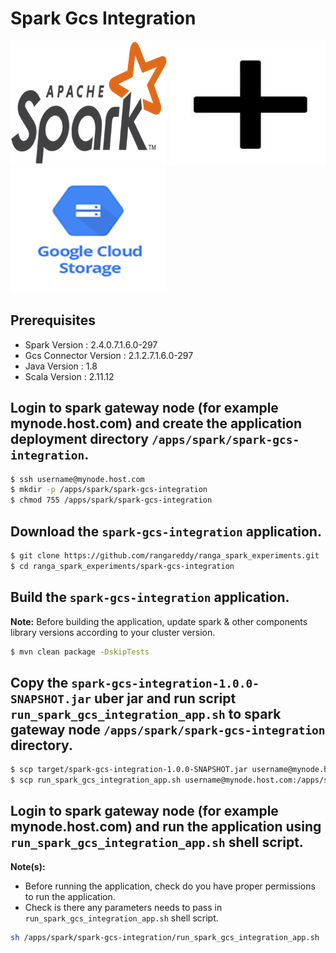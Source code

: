 # Spark Gcs Integration

<div>
        <img src="https://github.com/rangareddy/ranga-logos/blob/main/frameworks/spark/spark_logo.png?raw=true" height="200" width="250"/>
        <img src="https://github.com/rangareddy/ranga-logos/blob/main/others/plus_logo.png?raw=true" height="200" width="250"/>
        <img src="https://github.com/rangareddy/ranga-logos/blob/main/cloud/gcp/gcs_logo.png?raw=true" height="200" width="250"/>
</div>


## Prerequisites

* Spark Version : 2.4.0.7.1.6.0-297
* Gcs Connector Version : 2.1.2.7.1.6.0-297
* Java Version : 1.8
* Scala Version : 2.11.12



## Login to spark gateway node (for example mynode.host.com) and create the application deployment directory `/apps/spark/spark-gcs-integration`.
```sh
$ ssh username@mynode.host.com
$ mkdir -p /apps/spark/spark-gcs-integration
$ chmod 755 /apps/spark/spark-gcs-integration
```

## Download the `spark-gcs-integration` application.
```sh
$ git clone https://github.com/rangareddy/ranga_spark_experiments.git
$ cd ranga_spark_experiments/spark-gcs-integration
```

## Build the `spark-gcs-integration` application.
**Note:** Before building the application, update spark & other components library versions according to your cluster version.
```sh
$ mvn clean package -DskipTests
```

## Copy the `spark-gcs-integration-1.0.0-SNAPSHOT.jar` uber jar and run script `run_spark_gcs_integration_app.sh` to spark gateway node `/apps/spark/spark-gcs-integration` directory.
```sh
$ scp target/spark-gcs-integration-1.0.0-SNAPSHOT.jar username@mynode.host.com:/apps/spark/spark-gcs-integration
$ scp run_spark_gcs_integration_app.sh username@mynode.host.com:/apps/spark/spark-gcs-integration
```

## Login to spark gateway node (for example mynode.host.com) and run the application using `run_spark_gcs_integration_app.sh` shell script.

**Note(s):**
* Before running the application, check do you have proper permissions to run the application.
* Check is there any parameters needs to pass in `run_spark_gcs_integration_app.sh` shell script.

```sh
sh /apps/spark/spark-gcs-integration/run_spark_gcs_integration_app.sh
```